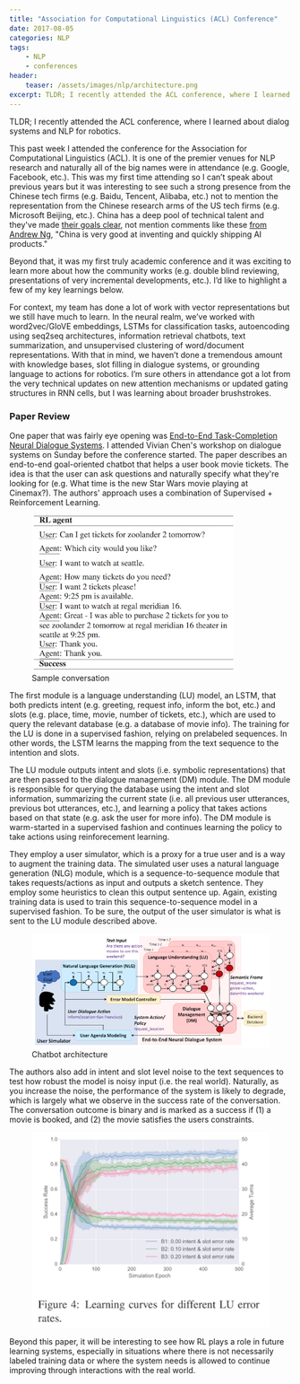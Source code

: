 ```yaml
---
title: "Association for Computational Linguistics (ACL) Conference"
date: 2017-08-05
categories: NLP
tags:
    - NLP
    - conferences
header:
    teaser: /assets/images/nlp/architecture.png
excerpt: TLDR; I recently attended the ACL conference, where I learned about dialog systems and NLP for robotics.
---
```

TLDR; I recently attended the ACL conference, where I learned about dialog systems and NLP for robotics.

This past week I attended the conference for the Association for Computational Linguistics (ACL). It is one of the premier venues for NLP research and naturally all of the big names were in attendance (e.g. Google, Facebook, etc.). This was my first time attending so I can’t speak about previous years but it was interesting to see such a strong presence from the Chinese tech firms (e.g. Baidu, Tencent, Alibaba, etc.) not to mention the representation from the Chinese research arms of the US tech firms (e.g. Microsoft Beijing, etc.). China has a deep pool of technical talent and they've made <a href="https://www.nytimes.com/2017/07/20/business/china-artificial-intelligence.html" target="_blank">their goals clear</a>, not mention comments like these <a href="https://medium.com/@andrewng/opening-a-new-chapter-of-my-work-in-ai-c6a4d1595d7b" target="_blank">from Andrew Ng</a>, "China is very good at inventing and quickly shipping AI products."

Beyond that, it was my first truly academic conference and it was exciting to learn more about how the community works (e.g. double blind reviewing, presentations of very incremental developments, etc.). I’d like to highlight a few of my key learnings below.

For context, my team has done a lot of work with vector representations but we still have much to learn. In the neural realm, we’ve worked with word2vec/GloVE embeddings, LSTMs for classification tasks, autoencoding using seq2seq architectures, information retrieval chatbots, text summarization, and unsupervised clustering of word/document representations. With that in mind, we haven’t done a tremendous amount with knowledge bases, slot filling in dialogue systems, or grounding language to actions for robotics. I’m sure others in attendance got a lot from the very technical updates on new attention mechanisms or updated gating structures in RNN cells, but I was learning about broader brushstrokes.

### Paper Review

One paper that was fairly eye opening was <a href="https://arxiv.org/abs/1703.01008" target="_blank">End-to-End Task-Completion Neural Dialogue Systems</a>. I attended Vivian Chen's workshop on dialogue systems on Sunday before the conference started. The paper describes an end-to-end goal-oriented chatbot that helps a user book movie tickets. The idea is that the user can ask questions and naturally specify what they're looking for (e.g. What time is the new Star Wars movie playing at Cinemax?). The authors' approach uses a combination of Supervised + Reinforcement Learning.


<figure class="align-center">
  <img src="/assets/images/nlp/sample_convo.png" alt="Sample conversation">
  <figcaption>Sample conversation</figcaption>
</figure>

The first module is a language understanding (LU) model, an LSTM, that both predicts intent (e.g. greeting, request info, inform the bot, etc.) and slots (e.g. place, time, movie, number of tickets, etc.), which are used to query the relevant database (e.g. a database of movie info). The training for the LU is done in a supervised fashion, relying on prelabeled sequences. In other words, the LSTM learns the mapping from the text sequence to the intention and slots.

The LU module outputs intent and slots (i.e. symbolic representations) that are then passed to the dialogue management (DM) module. The DM module is responsible for querying the database using the intent and slot information, summarizing the current state (i.e. all previous user utterances, previous bot utterances, etc.), and learning a policy that takes actions based on that state (e.g. ask the user for more info). The DM module is warm-started in a supervised fashion and continues learning the policy to take actions using reinforecement learning.

They employ a user simulator, which is a proxy for a true user and is a way to augment the training data. The simulated user uses a natural language generation (NLG) module, which is a sequence-to-sequence module that takes requests/actions as input and outputs a sketch sentence. They employ some heuristics to clean this output sentence up. Again, existing training data is used to train this sequence-to-sequence model in a supervised fashion. To be sure, the output of the user simulator is what is sent to the LU module described above.

<figure class="align-center">
  <img src="/assets/images/nlp/architecture.png" alt="Chatbot architecture">
  <figcaption>Chatbot architecture</figcaption>
</figure>

The authors also add in intent and slot level noise to the text sequences to test how robust the model is noisy input (i.e. the real world). Naturally, as you increase the noise, the performance of the system is likely to degrade, which is largely what we observe in the success rate of the conversation. The conversation outcome is binary and is marked as a success if (1) a movie is booked, and (2) the movie satisfies the users constraints.

<figure class="align-center">
  <img src="/assets/images/nlp/learning_curve.png" alt="Learning curve">
</figure>

Beyond this paper, it will be interesting to see how RL plays a role in future learning systems, especially in situations where there is not necessarily labeled training data or where the system needs is allowed to continue improving through interactions with the real world.